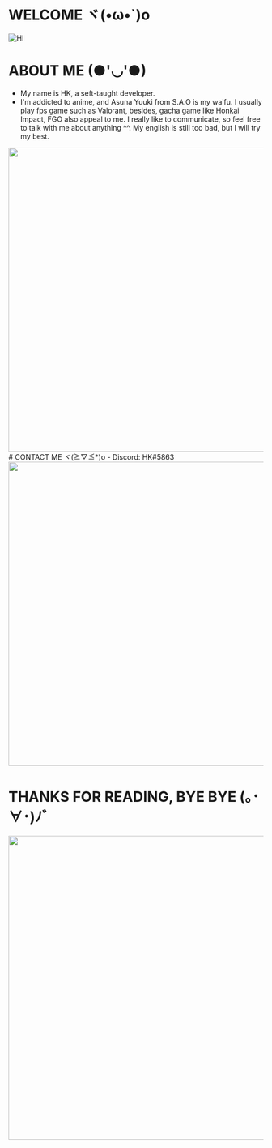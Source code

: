 # WELCOME ヾ(•ω•`)o

![HI](https://ineedanime.com/wp-content/uploads/2021/09/Yui-Hirasawa-k-on-hi-wave1.gif)
# ABOUT ME (●'◡'●)
- My name is HK, a seft-taught developer.
- I'm addicted to anime, and Asuna Yuuki from S.A.O is my waifu. I usually play fps game such as Valorant, besides, gacha game like Honkai Impact, FGO also appeal to me. I really like to communicate, so feel free to talk with me about anything ^^. My english is still too bad, but I will try my best.

<img src="https://64.media.tumblr.com/81496abd023579976b91f2a8239b5d32/2145e602b976fdf1-66/s540x810/6d19af796595d9c5462faf77d7eaa5dad7189b12.gif"  width="600" >
# CONTACT ME ヾ(≧▽≦*)o
- Discord: HK#5863

<image src = "https://thumbs.gfycat.com/CalculatingShadowyIchthyosaurs-size_restricted.gif" width = "600" >

# THANKS FOR READING, BYE BYE (｡･∀･)ﾉﾞ

<image src = "https://64.media.tumblr.com/1ffb4217c681329a84bdb662bd48dbb0/tumblr_o6av0nky1Z1twrse4o1_500.gif" width = "600" >
